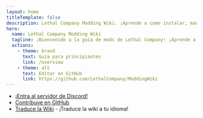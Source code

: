 ```yaml
---
layout: home
titleTemplate: false
description: Lethal Company Modding Wiki. ¡Aprende a como instalar, manejar y crear mod para Lethal Company!
hero:
  name: Lethal Company Modding Wiki
  tagline: ¡Bienvenido a la guía de mods de Lethal Company! ¡Aprende a como instalar, manejar y crear mod para Lethal Company!
  actions:
    - theme: brand
      text: Guía para principiantes
      link: /overview
    - theme: alt
      text: Editar en GitHub
      link: https://github.com/LethalCompany/ModdingWiki
---
```


<script setup lang="ts">
  import Home from './.vitepress/components/Home.vue'
  import HomeGroup from './.vitepress/components/HomeGroup.vue'
  import HomeItem from './.vitepress/components/HomeItem.vue'
  import HomeLinks from './.vitepress/components/HomeLinks.vue'
</script>

<Home>
  <HomeGroup title="Installing Mods">
    <HomeItem name="Beginner's Guide" href="./overview" />
    <HomeItem name="Using r2modman" href="./installation/installing-r2modman" />
    <HomeItem name="Sharing r2modman Profiles" href="./installation/syncing-mods" />
    <HomeItem name="Configuring Mods" href="./installation/configuration" /></HomeGroup>

  <HomeGroup title="Creating Mods">
    <HomeItem name="Developer's Guide" href="./dev/overview" />
    <HomeItem name="Initial Modding Setup" href="./dev/initial-setup" />
    <HomeItem name="Modding APIs Overview" href="./dev/apis/overview" />
    <HomeItem name="Publishing Your Mod" href="./dev/publishing-your-mod" /></HomeGroup>

  <HomeGroup title="Other Resources">
    <HomeItem name="Frequently Asked Questions" href="./extras/faq" />
    <HomeItem name="Contributing Translations" href="./contribute/translating-the-wiki" />
    <HomeItem name="Contributing Articles" href="./contribute/writing-articles" />
    <HomeItem name="About" href="./extras/about" /></HomeGroup>


<HomeLinks>

- [¡Entra al servidor de Discord!](https://discord.gg/nYcQFEpXfU)
- [Contribuye en GitHub](https://github.com/LethalCompany/ModdingWiki)
- [Traduce la Wiki](./contribute/translating-the-wiki.html) - ¡Traduce la wiki a tu idioma!

</HomeLinks>
